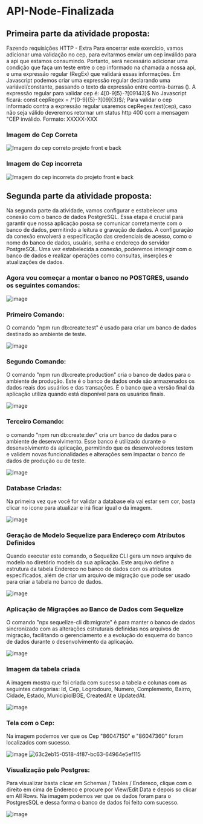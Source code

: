 # API-Node-Finalizada

## Primeira parte da atividade proposta:
Fazendo requisições HTTP - Extra Para encerrar este exercício, vamos adicionar uma validação no cep, para evitarmos enviar um cep inválido para a api que estamos consumindo. Portanto, será necessário adicionar uma condição que faça um teste entre o cep informado na chamada a nossa api, e uma expressão regular (RegEx) que validará essas informações. Em Javascript podemos criar uma expressão regular declarando uma variável/constante, passando o texto da expressão entre contra-barras (). A expressão regular para validar cep é: 4[0-9]5}-?[09143}$ No Javascript ficará: const cepRegex = /^[0-9]{5}-?[09]{3}$/; Para validar o cep informado contra a expressão regular usaremos cepRegex.test(cep), caso não seja válido deveremos retornar um status http 400 com a mensagem "CEP inválido. Formato: XXXXX-XXX

### Imagem do Cep Correta
![Imagem do cep correto projeto front e back](https://github.com/user-attachments/assets/4c335d4d-48f8-43db-9bfc-642bb7e9b35b)

### Imagem do Cep incorreta
![Imagem do cep incorreta do projeto front e back](https://github.com/user-attachments/assets/5181b7d5-6733-4b3b-9d43-e05539cbc990)

## Segunda parte da atividade proposta: 
Na segunda parte da atividade, vamos configurar e estabelecer uma conexão com o banco de dados PostgreSQL. Essa etapa é crucial para garantir que nossa aplicação possa se comunicar corretamente com o banco de dados, permitindo a leitura e gravação de dados. A configuração da conexão envolverá a especificação das credenciais de acesso, como o nome do banco de dados, usuário, senha e endereço do servidor PostgreSQL. Uma vez estabelecida a conexão, poderemos interagir com o banco de dados e realizar operações como consultas, inserções e atualizações de dados.

###  Agora vou começar a montar o banco no POSTGRES, usando os seguintes comandos:
![image](https://github.com/user-attachments/assets/3646eb3d-3741-4971-972e-dd1958075416)

###  Primeiro Comando:
O comando "npm run db:create:test" é usado para criar um banco de dados destinado ao ambiente de teste.

![image](https://github.com/user-attachments/assets/90b9352b-af45-418e-b060-05035121d102)

###  Segundo Comando:
O comando "npm run db:create:production" cria o banco de dados para o ambiente de produção. Este é o banco de dados onde são armazenados os dados reais dos usuários e das transações. É o banco que a versão final da aplicação utiliza quando está disponível para os usuários finais.

![image](https://github.com/user-attachments/assets/8c0e25b0-7027-483a-ad24-0a427524dee2)

###  Terceiro Comando:
o comando "npm run db:create:dev" cria um banco de dados para o ambiente de desenvolvimento. Esse banco é utilizado durante o desenvolvimento da aplicação, permitindo que os desenvolvedores testem e validem novas funcionalidades e alterações sem impactar o banco de dados de produção ou de teste.

![image](https://github.com/user-attachments/assets/d2ad2331-985f-4c4b-96e3-ab9ee47dd029)

###  Database Criadas: 
Na primeira vez que você for validar a database ela vai estar sem cor, basta clicar no icone para atualizar e irá ficar igual o da imagem.

![image](https://github.com/user-attachments/assets/3a05a53a-3a4a-4e8e-b119-ae648f008380)

###  Geração de Modelo Sequelize para Endereço com Atributos Definidos
Quando executar este comando, o Sequelize CLI gera um novo arquivo de modelo no diretório models da sua aplicação. Este arquivo define a estrutura da tabela Endereco no banco de dados com os atributos especificados, além de criar um arquivo de migração que pode ser usado para criar a tabela no banco de dados.

![image](https://github.com/user-attachments/assets/341427c3-6a4d-4893-b711-03a44ec4b57b)

###  Aplicação de Migrações ao Banco de Dados com Sequelize
O comando "npx sequelize-cli db:migrate" é para manter o banco de dados sincronizado com as alterações estruturais definidas nos arquivos de migração, facilitando o gerenciamento e a evolução do esquema do banco de dados durante o desenvolvimento da aplicação.

![image](https://github.com/user-attachments/assets/2566bbf0-2be5-4b88-8adc-7b849f5c754a)

### Imagem da tabela criada 
A imagem mostra que foi criada com sucesso a tabela e colunas com as seguintes categorias: Id, Cep, Logrodouro, Numero, Complemento, Bairro, Cidade, Estado, MunicipioIBGE, CreatedAt e UpdatedAt.

![image](https://github.com/user-attachments/assets/b2c781b2-73e3-45c9-8246-e4a46c6589f5)

###  Tela com o Cep:
Na imagem podemos ver que os Cep "86047150" e "86047360" foram localizados com sucesso. 

![image](https://github.com/user-attachments/assets/93b936db-677b-4d11-a2e9-f298e5e20f2a)
![63c2eb15-0518-4f87-bc63-64964e5ef115](https://github.com/user-attachments/assets/53c53509-d21f-4d34-81d7-1a3d768acff1)


###  Visualização pelo Postgres:
Para visualizar basta clicar em Schemas / Tables / Endereco, clique com o direito em cima de Endereco e procure por View/Edit Data e depois so clicar em All Rows.
Na imagem podemos ver que os dados foram para o PostgresSQL e dessa forma o banco de dados foi feito com sucesso.

![image](https://github.com/user-attachments/assets/281f782b-732c-4f16-80a1-83f12daea8b8)


